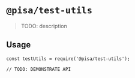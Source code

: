 # `@pisa/test-utils`

> TODO: description

## Usage

```
const testUtils = require('@pisa/test-utils');

// TODO: DEMONSTRATE API
```
